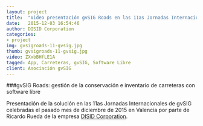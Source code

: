 ```yaml
---
layout: project
title:  "Video presentación gvSIG Roads en las 11as Jornadas Internacionales de gvSIG"
date:   2015-12-03 16:54:46
author: DISID Corporation
categories:
- project
img: gvsigroads-11-gvsig.jpg
thumb: gvsigroads-11-gvsig.jpg
video: ZXxbBHfLE1A
tagged: App, Carreteras, gvSIG, Software Libre
client: Asociación gvSIG
---
```


###gvSIG Roads: gestión de la conservación e inventario de carreteras con software libre

Presentación de la solución en las 11as Jornadas Internacionales de gvSIG
celebradas el pasado mes de diciembre de 2015 en Valencia
por parte de Ricardo Rueda de la empresa [DISID Corporation](http://www.disid.com).